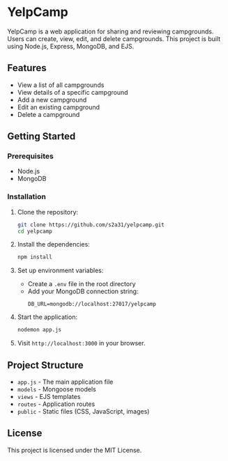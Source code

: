 # YelpCamp

YelpCamp is a web application for sharing and reviewing campgrounds. Users can create, view, edit, and delete campgrounds. This project is built using Node.js, Express, MongoDB, and EJS.

## Features

- View a list of all campgrounds
- View details of a specific campground
- Add a new campground
- Edit an existing campground
- Delete a campground

## Getting Started

### Prerequisites

- Node.js
- MongoDB

### Installation

1. Clone the repository:
    ```bash
    git clone https://github.com/s2a31/yelpcamp.git
    cd yelpcamp
    ```

2. Install the dependencies:
    ```bash
    npm install
    ```

3. Set up environment variables:
    - Create a `.env` file in the root directory
    - Add your MongoDB connection string:
        ```
        DB_URL=mongodb://localhost:27017/yelpcamp
        ```

4. Start the application:
    ```bash
    nodemon app.js
    ```

5. Visit `http://localhost:3000` in your browser.

## Project Structure

- `app.js` - The main application file
- `models` - Mongoose models
- `views` - EJS templates
- `routes` - Application routes
- `public` - Static files (CSS, JavaScript, images)

## License

This project is licensed under the MIT License.
